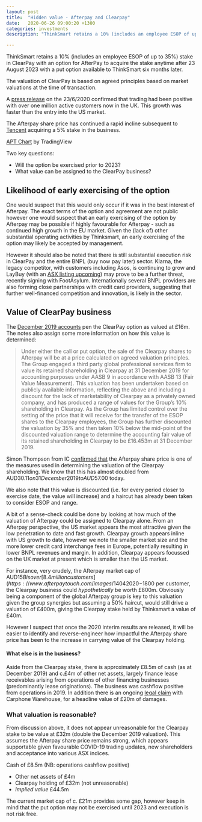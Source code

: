 ```yaml
---
layout: post
title:  "Hidden value - Afterpay and Clearpay"
date:   2020-06-26 09:00:20 +1300
categories: investments
description: "ThinkSmart retains a 10% (includes an employee ESOP of up to 35%) stake in ClearPay with an option for AfterPay to acquire the stake"

---
```


ThinkSmart retains a 10% (includes an employee ESOP of up to 35%) stake in ClearPay with an option for AfterPay to acquire the stake anytime after 23 August 2023 with a put option available to ThinkSmart six months later.

The valuation of ClearPay is based on agreed principles based on market valuations at the time of transaction.

A [press release](https://www.afterpaytouch.com/images/23062020-Clearpay-reaches-1-million-active-customers-in-first-year.pdf) on the 23/6/2020 confirmed that trading had been positive with over one million active customers now in the UK. This growth was faster than the entry into the US market.

The Afterpay share price has continued a rapid incline subsequent to [Tencent](https://www.afr.com/companies/financial-services/chinese-giant-tencent-takes-300m-stake-in-afterpay-20200501-p54p63) acquiring a 5% stake in the business.

<!-- TradingView Widget BEGIN -->
<div class="tradingview-widget-container">
  <div id="tradingview_566b8"></div>
  <div class="tradingview-widget-copyright"><a href="https://www.tradingview.com/symbols/ASX-APT/" rel="noopener" target="_blank"><span class="blue-text">APT Chart</span></a> by TradingView</div>
  <script type="text/javascript" src="https://s3.tradingview.com/tv.js"></script>
  <script type="text/javascript">
  new TradingView.widget(
  {
  "autosize": true,
  "symbol": "ASX:APT",
  "interval": "W",
  "timezone": "Etc/UTC",
  "theme": "light",
  "style": "1",
  "locale": "en",
  "toolbar_bg": "#f1f3f6",
  "enable_publishing": false,
  "allow_symbol_change": true,
  "container_id": "tradingview_566b8"
}
  );
  </script>
</div>
<!-- TradingView Widget END -->


Two key questions:
- Will the option be exercised prior to 2023?
- What value can be assigned to the ClearPay business?


## Likelihood of early exercising of the option

One would suspect that this would only occur if it was in the best interest of Afterpay. The exact terms of the option and agreement are not public however one would suspect that an early exercising of the option by Afterpay may be possible if highly favourable for Afterpay - such as continued high growth in the EU market. Given the (lack of) other substantial operating activities by Thinksmart, an early exercising of the option may likely be accepted by management.

However it should also be noted that there is still substantial execution risk in ClearPay and the entire BNPL (buy now pay later) sector. Klarna, the legacy competitor, with customers including Asos, is continuing to grow and LayBuy (with an [ASX listing upcoming](https://www.afr.com/street-talk/kiwi-bnpl-upstart-in-200m-asx-listing-20200116-p53s4v)) may prove to be a further threat, recently signing with FootAsylum. Internationally several BNPL providers are also forming close partnerships with credit card providers, suggesting that further well-financed competition and innovation, is likely in the sector. 


## Value of ClearPay business

The [December 2019 accounts](https://www.thinksmartworld.com/wp-content/uploads/2020/03/TSL-31-December-2019-Interim-Accounts-20200303-SIGNED-FINAL.pdf) pen the ClearPay option as valued at £16m. The notes also assign some more information on how this value is determined:


>Under either the call or put option, the sale of the Clearpay shares to Afterpay will be at a price calculated on agreed valuation principles. The Group engaged a third party global professional services firm to value its retained shareholding in Clearpay at 31 December 2019 for accounting purposes under AASB 9 in accordance with AASB 13 (Fair Value Measurement). This valuation has been undertaken based on publicly available information, reflecting the above and including a discount for the lack of marketability of Clearpay as a privately owned company, and has produced a range of values for the Group’s 10% shareholding in Clearpay. As the Group has limited control over the setting of the price that it will receive for the transfer of the ESOP shares to the Clearpay employees, the Group has further discounted the valuation by 35% and then taken 10% below the mid-point of the discounted valuation range to determine the accounting fair value of its retained shareholding in Clearpay to be £16.453m at 31 December 2019.

Simon Thompson from IC [confirmed that](https://www.investorschronicle.co.uk/comment/2020/06/15/four-small-cap-situations-offering-outperformance/) the Afterpay share price is one of the measures used in determining the valuation of the Clearpay shareholding. We know that this has almost doubled from AUD$30.11 on 31 December 2019 to AUD$57.00 today.

We also note that this value is discounted (i.e. for every period closer to exercise date, the value will increase) and a haircut has already been taken to consider ESOP and range.

A bit of a sense-check could be done by looking at how much of the valuation of Afterpay could be assigned to Clearpay alone. From an Afterpay perspective, the US market appears the most attractive given the low penetration to date and fast growth. Clearpay growth appears inline with US growth to date, however we note the smaller market size and the more lower credit card interchange fees in Europe, potentially resulting in lower BNPL revenues and margin. In addition, Clearpay appears focussed on the UK market at present which is smaller than the US market.

For instance, very crudely, the Afterpay market cap of AUD$15B is over [8.4 million customers](https://www.afterpaytouch.com/images/14042020-%E2%80%93-Business-Update-and-response-to-COVID-19.pdf) (growing 100% p.a). Therefore assuming nominal value of c. AUD$1800 per customer, the Clearpay business could _hypothetically_ be worth £800m. Obviously being a component of the global Afterpay group is key to this valuation given the group synergies but assuming a 50% haircut, would still drive a valuation of £400m, giving the Clearpay stake held by Thinksmart a value of £40m.

However I suspect that once the 2020 interim results are released, it will be easier to identify and reverse-engineer how impactful the Afterpay share price has been to the increase in carrying value of the Clearpay holding.

#### What else is in the business?

Aside from the Clearpay stake, there is approximately £8.5m of cash (as at December 2019) and c.£4m of other net assets, largely finance lease receivables arising from operations of other financing businesses (predominantly lease originations). The business was cashflow positive from operations in 2019. In addition there is an ongoing [legal claim](https://www.morningstar.co.uk/uk/news/AN_1575020450279286600/thinksmart-shares-down-on-legal-proceedings-against-carphone-warehouse.aspx) with Carphone Warehouse, for a headline value of £20m of damages.


### What valuation is reasonable?

From discussion above, it does not appear unreasonable for the Clearpay stake to be value at £32m (double the December 2019 valuation). This assumes the Afterpay share price remains strong, which appears supportable given favourable COVID-19 trading updates, new shareholders and acceptance into various ASX indices.

Cash of £8.5m (NB: operations cashflow positive)
+ Other net assets of £4m
+ Clearpay holding of £32m (not unreasonable)
+ _Implied value_ £44.5m

The current market cap of c. £21m provides some gap, however keep in mind that the put option may not be exercised until 2023 and execution is not risk free.







